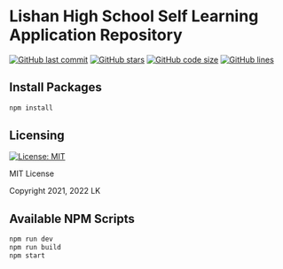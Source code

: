# Lishan High School Self Learning Application Repository

[![GitHub last commit](https://img.shields.io/github/last-commit/LK152/School_dev)](https://github.com/LK152/School_dev)
[![GitHub stars](https://img.shields.io/github/stars/LK152/School_dev?color=yellow)](https://github.com/LK152/School_dev)
[![GitHub code size](https://img.shields.io/github/languages/code-size/LK152/School_dev)](https://github.com/LK152/School_dev)
[![GitHub lines](https://img.shields.io/tokei/lines/github/LK152/School_dev)](https://github.com/LK152/School_dev)

## Install Packages

```sh
npm install
```

## Licensing

[![License: MIT](https://img.shields.io/github/license/LK152/School_dev?color=blue)](https://opensource.org/licenses/MIT)  

MIT License

Copyright 2021, 2022 LK

## Available NPM Scripts

```sh
npm run dev
npm run build
npm start
```
